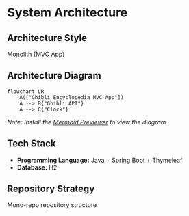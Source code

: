 # System Architecture

## Architecture Style

Monolith (MVC App)

## Architecture Diagram

```mermaid
flowchart LR
    A(["Ghibli Encyclopedia MVC App"])
    A --> B{"Ghibli API"}
    A --> C{"Clock"}
```

_Note: Install the [Mermaid Previewer](https://chromewebstore.google.com/detail/mermaid-previewer) to view the diagram._

## Tech Stack
- **Programming Language:** Java + Spring Boot + Thymeleaf
- **Database:** H2

## Repository Strategy

Mono-repo repository structure
